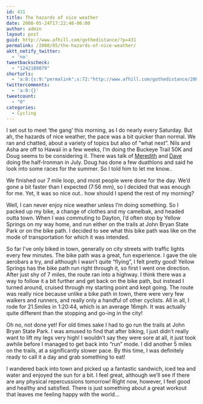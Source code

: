 ```yaml
---
id: 431
title: The hazards of nice weather
date: 2008-05-24T17:22:48-06:00
author: admin
layout: post
guid: http://www.afhill.com/gothedistance/?p=431
permalink: /2008/05/the-hazards-of-nice-weather/
aktt_notify_twitter:
  - 'no'
tweetbackscheck:
  - "1242189879"
shorturls:
  - 'a:8:{s:9:"permalink";s:72:"http://www.afhill.com/gothedistance/2008/05/the-hazards-of-nice-weather/";s:7:"tinyurl";s:25:"http://tinyurl.com/avdq9v";s:4:"isgd";s:17:"http://is.gd/h9nT";s:5:"bitly";s:20:"http://bit.ly/2zYBUy";s:5:"snipr";s:22:"http://snipr.com/aowbu";s:5:"snurl";s:22:"http://snurl.com/aowbu";s:7:"snipurl";s:24:"http://snipurl.com/aowbu";s:4:"trim";s:17:"http://tr.im/civ1";}'
twittercomments:
  - 'a:0:{}'
tweetcount:
  - "0"
categories:
  - Cycling
---
```

I set out to meet &#8216;the gang&#8217; this morning, as I do nearly every Saturday. But ah, the hazards of nice weather, the pace was a bit quicker than normal. We ran and chatted, about a variety of topics but also of &#8220;what next&#8221;. Nils and Asha are off to Hawaii in a few weeks, I&#8217;m doing the Buckeye Trail 50K and Doug seems to be considering it. There was talk of [Meredith](http://meredithrunningworld.blogspot.com/) and [Dave](notesandlines.blogspot.com/) doing the half-Ironman in July. Doug has done a few duathlons and said he look into some races for the summer. So I told him to let me know..

We finished our 7 mile loop, and most people were done for the day. We&#8217;d gone a bit faster than I expected (7:56 mm), so I decided that was enough for me. Yet, it was so nice out.. how should I spend the rest of my morning?

Well, I can never enjoy nice weather unless I&#8217;m doing something. So I packed up my bike, a change of clothes and my camelbak, and headed outta town. When I was commuting to Dayton, I&#8217;d often stop by Yellow Springs on my way home, and run either on the trails at John Bryan State Park or on the bike path. I decided to see what this bike path was like on the mode of transportation for which it was intended. 

So far I&#8217;ve only biked in town, generally on city streets with traffic lights every few minutes. The bike path was a great, fun experience. I gave the ole aerobars a try, and although I wasn&#8217;t quite &#8220;flying&#8221;, I felt pretty good! Yellow Springs has the bike path run right through it, so first I went one direction. After just shy of 7 miles, the route ran into a highway. I think there was a way to follow it a bit further and get back on the bike path, but instead I turned around, cruised through my starting point and kept going. The route was really nice because unlike a bike path in town, there were very few walkers and runners, and really only a handful of other cyclists. All in all, I rode for 21.5miles in 1:20:44, which is an average 16mph. It was actually quite different than the stopping and go-ing in the city!

Oh no, not done yet! For old times sake I had to go run the trails at John Bryan State Park. I was amused to find that after biking, I just didn&#8217;t really want to lift my legs very high! I wouldn&#8217;t say they were sore at all, it just took awhile before I managed to get back into &#8220;run&#8221; mode. I did another 5 miles on the trails, at a significantly slower pace. By this time, I was definitely ready to call it a day and grab something to eat!

I wandered back into town and picked up a fantastic sandwich, iced tea and water and enjoyed the sun for a bit. I feel great, although we&#8217;ll see if there are any physical repercussions tomorrow! Right now, however, I feel good and healthy and satisfied. There is just something about a great workout that leaves me feeling happy with the world&#8230;